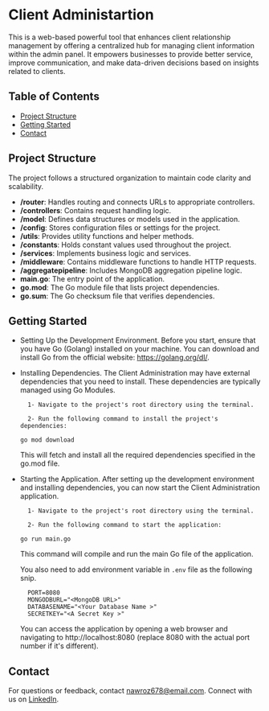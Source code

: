 # Client Administartion

This is a web-based powerful tool that enhances client relationship management by offering a centralized hub for managing client information within the admin panel. It empowers businesses to provide better service, improve communication, and make data-driven decisions based on insights related to clients.

## Table of Contents

- [Project Structure](#project-structure)
- [Getting Started](#getting-started)
- [Contact](#contact)

## Project Structure

The project follows a structured organization to maintain code clarity and scalability.

- **/router**: Handles routing and connects URLs to appropriate controllers.
- **/controllers**: Contains request handling logic.
- **/model**: Defines data structures or models used in the application.
- **/config**: Stores configuration files or settings for the project.
- **/utils**: Provides utility functions and helper methods.
- **/constants**: Holds constant values used throughout the project.
- **/services**: Implements business logic and services.
- **/middleware**: Contains middleware functions to handle HTTP requests.
- **/aggregatepipeline**: Includes MongoDB aggregation pipeline logic.
- **main.go**: The entry point of the application.
- **go.mod**: The Go module file that lists project dependencies.
- **go.sum**: The Go checksum file that verifies dependencies.

## Getting Started

- Setting Up the Development Environment.
  Before you start, ensure that you have Go (Golang) installed on your machine. You can download and install Go from the official website: https://golang.org/dl/.

- Installing Dependencies.
  The Client Administration may have external dependencies that you need to install. These dependencies are typically managed using Go Modules.

        1- Navigate to the project's root directory using the terminal.

        2- Run the following command to install the project's dependencies:

  `go mod download`

  This will fetch and install all the required dependencies specified in the go.mod file.

- Starting the Application.
  After setting up the development environment and installing dependencies, you can now start the Client Administration application.

        1- Navigate to the project's root directory using the terminal.

        2- Run the following command to start the application:

  `go run main.go`

  This command will compile and run the main Go file of the application.

  You also need to add environment variable in `.env` file as the following snip.

        PORT=8080
        MONGODBURL="<MongoDB URL>"
        DATABASENAME="<Your Database Name >"
        SECRETKEY="<A Secret Key >"

  You can access the application by opening a web browser and navigating to http://localhost:8080 (replace 8080 with the actual port number if it's different).

## Contact

For questions or feedback, contact [nawroz678@email.com](mailto:nawroz678@email.com).
Connect with us on [LinkedIn](https://www.linkedin.com/in/nwrm/).
